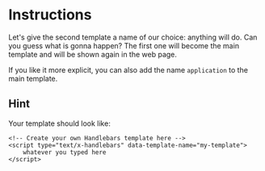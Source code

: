 Instructions
============

Let's give the second template a name of our choice: anything will do. Can you guess what is gonna happen? The first one will become the main template and will be shown again in the web page.

If you like it more explicit, you can also add the name `application` to the main template.

Hint
----

Your template should look like:

    <!-- Create your own Handlebars template here -->
    <script type="text/x-handlebars" data-template-name="my-template">
        whatever you typed here
    </script>
